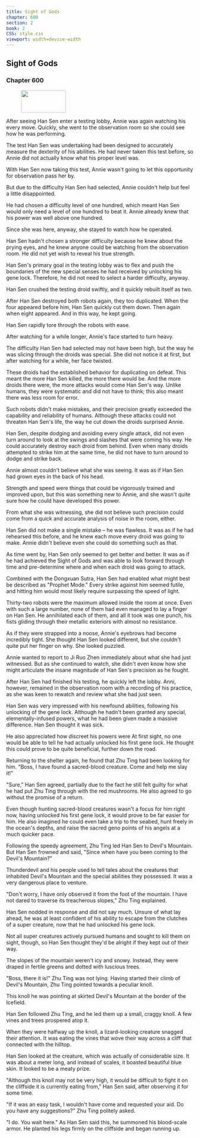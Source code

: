 ```yaml
---
title: Sight of Gods
chapter: 600
section: 2
book: 2
CSS: style.css
viewport: width=device-width
---
```


## Sight of Gods

### Chapter 600

<figure>
	<img src="../Images/gem.gif" alt="" id="gem" width="120" height="60" />
</figure>

After seeing Han Sen enter a testing lobby, Annie was again watching his every move. Quickly, she went to the observation room so she could see how he was performing.

The test Han Sen was undertaking had been designed to accurately measure the dexterity of his abilities. He had never taken this test before, so Annie did not actually know what his proper level was.

With Han Sen now taking this test, Annie wasn't going to let this opportunity for observation pass her by.

But due to the difficulty Han Sen had selected, Annie couldn't help but feel a little disappointed.

He had chosen a difficulty level of one hundred, which meant Han Sen would only need a level of one hundred to beat it. Annie already knew that his power was well above one hundred.

Since she was here, anyway, she stayed to watch how he operated.

Han Sen hadn't chosen a stronger difficulty because he knew about the prying eyes, and he knew anyone could be watching from the observation room. He did not yet wish to reveal his true strength.

Han Sen's primary goal in the testing lobby was to flex and push the boundaries of the new special senses he had received by unlocking his gene lock. Therefore, he did not need to select a harder difficulty, anyway.

Han Sen crushed the testing droid swiftly, and it quickly rebuilt itself as two.

After Han Sen destroyed both robots again, they too duplicated. When the four appeared before him, Han Sen quickly cut them down. Then again when eight appeared. And in this way, he kept going.

Han Sen rapidly tore through the robots with ease.

After watching for a while longer, Annie's face started to turn heavy.

The difficulty Han Sen had selected may not have been high, but the way he was slicing through the droids was special. She did not notice it at first, but after watching for a while, her face twisted.

These droids had the established behavior for duplicating on defeat. This meant the more Han Sen killed, the more there would be. And the more droids there were, the more attacks would come Han Sen's way. Unlike humans, they were systematic and did not have to think; this also meant there was less room for error.

Such robots didn't make mistakes, and their precision greatly exceeded the capability and reliability of humans. Although these attacks could not threaten Han Sen's life, the way he cut down the droids surprised Annie.

Han Sen, despite dodging and avoiding every single attack, did not even turn around to look at the swings and slashes that were coming his way. He could accurately destroy each droid from behind. Even when many droids attempted to strike him at the same time, he did not have to turn around to dodge and strike back.

Annie almost couldn't believe what she was seeing. It was as if Han Sen had grown eyes in the back of his head.

Strength and speed were things that could be vigorously trained and improved upon, but this was something new to Annie, and she wasn't quite sure how he could have developed this power.

From what she was witnessing, she did not believe such precision could come from a quick and accurate analysis of noise in the room, either.

Han Sen did not make a single mistake – he was flawless. It was as if he had rehearsed this before, and he knew each move every droid was going to make. Annie didn't believe even she could do something such as that.

As time went by, Han Sen only seemed to get better and better. It was as if he had achieved the Sight of Gods and was able to look forward through time and pre-determine where and when each droid was going to attack.

Combined with the Dongxuan Sutra, Han Sen had enabled what might best be described as "Prophet Mode." Every strike against him seemed futile, and hitting him would most likely require surpassing the speed of light.

Thirty-two robots were the maximum allowed inside the room at once. Even with such a large number, none of them had even managed to lay a finger on Han Sen. He annihilated each of them, and all it took was one punch, his fists gliding through their metallic exteriors with almost no resistance.

As if they were strapped into a noose, Annie's eyebrows had become incredibly tight. She thought Han Sen looked different, but she couldn't quite put her finger on why. She looked puzzled.

Annie wanted to report to Ji Ruo Zhen immediately about what she had just witnessed. But as she continued to watch, she didn't even know how she might articulate the insane magnitude of Han Sen's precision as he fought.

After Han Sen had finished his testing, he quickly left the lobby. Anni, however, remained in the observation room with a recording of his practice, as she was keen to rewatch and review what she had just seen.

Han Sen was very impressed with his newfound abilities, following his unlocking of the gene lock. Although he hadn't been granted any special, elementally-infused powers, what he had been given made a massive difference. Han Sen thought it was sick.

He also appreciated how discreet his powers were At first sight, no one would be able to tell he had actually unlocked his first gene lock. He thought this could prove to be quite beneficial, further down the road.

Returning to the shelter again, he found that Zhu Ting had been looking for him. "Boss, I have found a sacred-blood creature. Come and help me slay it!"

"Sure," Han Sen agreed, partially due to the fact he still felt guilty for what he had put Zhu Ting through with the red mushrooms. He also agreed to go without the promise of a return.

Even though hunting sacred-blood creatures wasn't a focus for him right now, having unlocked his first gene lock, it would prove to be far easier for him. He also imagined he could even take a trip to the seabed, hunt freely in the ocean's depths, and raise the sacred geno points of his angels at a much quicker pace.

Following the speedy agreement, Zhu Ting led Han Sen to Devil's Mountain. But Han Sen frowned and said, "Since when have you been coming to the Devil's Mountain?"

Thunderdevil and his people used to tell tales about the creatures that inhabited Devil's Mountain and the special abilities they possessed. It was a very dangerous place to venture.

"Don't worry, I have only observed it from the foot of the mountain. I have not dared to traverse its treacherous slopes," Zhu Ting explained.

Han Sen nodded in response and did not say much. Unsure of what lay ahead, he was at least confident of his ability to escape from the clutches of a super creature, now that he had unlocked his gene lock.

Not all super creatures actively pursued humans and sought to kill them on sight, though, so Han Sen thought they'd be alright if they kept out of their way.

The slopes of the mountain weren't icy and snowy. Instead, they were draped in fertile greens and dotted with luscious trees.

"Boss, there it is!" Zhu Ting was not lying. Having started their climb of Devil's Mountain, Zhu Ting pointed towards a peculiar knoll.

This knoll he was pointing at skirted Devil's Mountain at the border of the Icefield.

Han Sen followed Zhu Ting, and he led them up a small, craggy knoll. A few vines and trees prospered atop it.

When they were halfway up the knoll, a lizard-looking creature snagged their attention. It was eating the vines that wove their way across a cliff that connected with the hilltop.

Han Sen looked at the creature, which was actually of considerable size. It was about a meter long, and instead of scales, it boasted beautiful blue skin. It looked to be a meaty prize.

"Although this knoll may not be very high, it would be difficult to fight it on the cliffside it is currently eating from," Han Sen said, after observing it for some time.

"If it was an easy task, I wouldn't have come and requested your aid. Do you have any suggestions?" Zhu Ting politely asked.

"I do. You wait here." As Han Sen said this, he summoned his blood-scale armor. He planted his legs firmly on the cliffside and began running up.